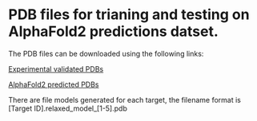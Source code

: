 # PDB files for trianing and testing on AlphaFold2 predictions datset.

 The PDB files can be downloaded using the following links:

 [Experimental validated PDBs](https://drive.google.com/file/d/1H7AI2cYqP5nZYhmNJULxuzrODh6elrYz/view?usp=sharing)

 [AlphaFold2 predicted PDBs](https://drive.google.com/file/d/1E-ktBms7U_frxEXX9SxFnH97zPjIDyVd/view?usp=sharing)
 
There are file models generated for each target, the filename format is [Target ID].relaxed_model_[1-5].pdb 